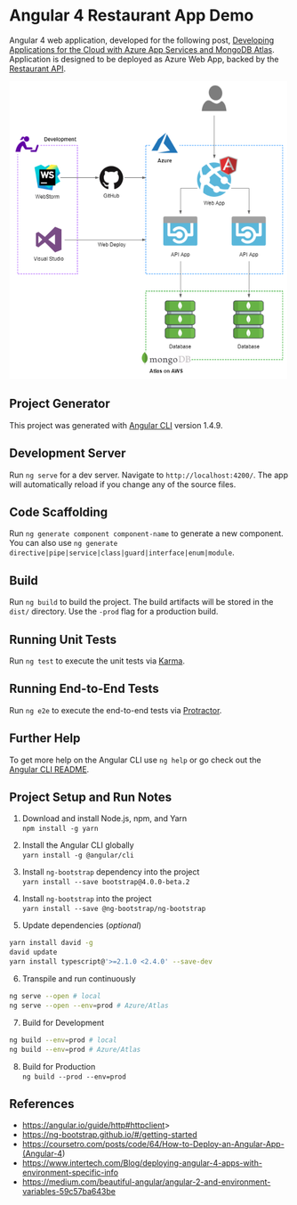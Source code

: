 # Angular 4 Restaurant App Demo

Angular 4 web application, developed for the following post, [Developing Applications for the Cloud with Azure App Services and MongoDB Atlas](https://wp.me/p1RD28-5ij). Application is designed to be deployed as Azure Web App, backed by the [Restaurant API](https://github.com/garystafford/RestaurantWebAPI).

![Architecture](RestaurantDemoAPI.png)

## Project Generator

This project was generated with [Angular CLI](https://github.com/angular/angular-cli) version 1.4.9.

## Development Server

Run `ng serve` for a dev server. Navigate to `http://localhost:4200/`. The app will automatically reload if you change any of the source files.

## Code Scaffolding

Run `ng generate component component-name` to generate a new component. You can also use `ng generate directive|pipe|service|class|guard|interface|enum|module`.

## Build

Run `ng build` to build the project. The build artifacts will be stored in the `dist/` directory. Use the `-prod` flag for a production build.

## Running Unit Tests

Run `ng test` to execute the unit tests via [Karma](https://karma-runner.github.io).

## Running End-to-End Tests

Run `ng e2e` to execute the end-to-end tests via [Protractor](http://www.protractortest.org/).

## Further Help

To get more help on the Angular CLI use `ng help` or go check out the [Angular CLI README](https://github.com/angular/angular-cli/blob/master/README.md).

## Project Setup and Run Notes

1. Download and install Node.js, npm, and Yarn<br>
   `npm install -g yarn`

2. Install the Angular CLI globally<br>
  `yarn install -g @angular/cli`

  3. Install `ng-bootstrap` dependency into the project<br>
  `yarn install --save bootstrap@4.0.0-beta.2`

4. Install `ng-bootstrap` into the project<br>
  `yarn install --save @ng-bootstrap/ng-bootstrap`

5. Update dependencies (_optional_)

```bash
yarn install david -g
david update
yarn install typescript@'>=2.1.0 <2.4.0' --save-dev
```

6. Transpile and run continuously

```bash
ng serve --open # local
ng serve --open --env=prod # Azure/Atlas
```

7. Build for Development

```bash
ng build --env=prod # local
ng build --env=prod # Azure/Atlas
```

8. Build for Production<br>
  `ng build --prod --env=prod`

## References

- <https://angular.io/guide/http#httpclient>>
- <https://ng-bootstrap.github.io/#/getting-started>
- <https://coursetro.com/posts/code/64/How-to-Deploy-an-Angular-App-(Angular-4>)
- <https://www.intertech.com/Blog/deploying-angular-4-apps-with-environment-specific-info>
- <https://medium.com/beautiful-angular/angular-2-and-environment-variables-59c57ba643be>
